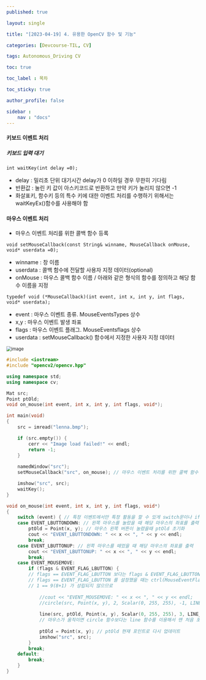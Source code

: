 ```yaml
---
published: true

layout: single

title: "[2023-04-19] 4. 유용한 OpenCV 함수 및 기능"

categories: [Devcourse-TIL, CV]

tags: Autonomous_Driving CV

toc: true

toc_label : 목차

toc_sticky: true

author_profile: false

sidebar :
    nav : "docs"
---
```


####  키보드 이벤트 처리



##### 키보드 입력 대기

```
int waitKey(int delay =0);
```

- delay : 밀리초 단위 대기시간 delay가 0 이하일 경우 무한히 기다림
- 반환값 : 눌린 키 값이 아스키코드로 반환하고 만약 키가 눌리지 않으면 -1
- 화살표키, 함수키 등의 특수 키에 대한 이벤트 처리를 수행하기 위해서는 waitKeyEx()함수를 사용해야 함



#### 마우스 이벤트 처리

- 마우스 이벤트 처리를 위한 콜백 함수 등록

```
void setMouseCallback(const String& winname, MouseCallback onMouse, void* userdata =0);
```

- winname : 창 이름
- userdata : 콜백 함수에 전달할 사용자 지정 데이터(optional)
- onMouse : 마우스 콜백 함수 이름 / 아래와 같은 형식의 함수를 정의하고 해당 함수 이름을 지정

```
typedef void (*MouseCallback)(int event, int x, int y, int flags, void* userdata);
```

- event : 마우스 이벤트 종류. MouseEventsTypes 상수
- x,y : 마우스 이벤트 발생 좌표
- flags : 마우스 이벤트 플래그. MouseEventsflags 상수
- userdata : setMouseCallback() 함수에서 지정한 사용자 지정 데이터

<img src="https://user-images.githubusercontent.com/116723552/233297103-794d6304-901f-4bad-951d-264292f2432b.png" alt="image" style="zoom: 80%;" />



```c++
#include <iostream>
#include "opencv2/opencv.hpp"

using namespace std;
using namespace cv;

Mat src;
Point ptOld;
void on_mouse(int event, int x, int y, int flags, void*);

int main(void)
{
	src = imread("lenna.bmp");

	if (src.empty()) {
		cerr << "Image load failed!" << endl;
		return -1;
	}
	
	namedWindow("src");
	setMouseCallback("src", on_mouse); // 마우스 이벤트 처리를 위한 콜백 함수

	imshow("src", src);
	waitKey();
}

void on_mouse(int event, int x, int y, int flags, void*)
{
	switch (event) { // 특정 이벤트에서만 특정 활동을 할 수 있게 switch문이나 if문을 사용
	case EVENT_LBUTTONDOWN: // 왼쪽 마우스를 눌렀을 때 해당 마우스의 좌표를 출력
		ptOld = Point(x, y); // 마우스 왼쪽 버튼이 눌렸을때 ptOld 초기화
		cout << "EVENT_LBUTTONDOWN: " << x << ", " << y << endl;
		break;
	case EVENT_LBUTTONUP: // 왼쪽 마우스를 떼었을 때 해당 마우스의 좌표를 출력
		cout << "EVENT_LBUTTONUP: " << x << ", " << y << endl;
		break;
	case EVENT_MOUSEMOVE:
		if (flags & EVENT_FLAG_LBUTTON) { 
		// flags == EVENT_FLAG_LBUTTON 보다는 flags & EVENT_FLAG_LBUTTON 로 bit가 설정되어있는지 확인하는 것이 적절한 코드 작성 방법
		// flags == EVENT_FLAG_LBUTTON 를 설정했을 때는 ctrl(MouseEventFlags 에서 8)을 누른상태에서 왼쪽 버튼을 누르면 코드가 실행되지 않음
        // 1 == 9(8+1) 가 성립되지 않으므로     
        
			//cout << "EVENT_MOUSEMOVE: " << x << ", " << y << endl;
			//circle(src, Point(x, y), 2, Scalar(0, 255, 255), -1, LINE_AA);
			
			line(src, ptOld, Point(x, y), Scalar(0, 255, 255), 3, LINE_AA);
			// 마우스가 움직이면 circle 함수보다는 line 함수를 이용해서 맨 처음 포인트부터 현재 포인트까지 선을 그어야 중간에 끊임이 없음
			
			ptOld = Point(x, y); // ptOld 현재 포인트로 다시 업데이트
			imshow("src", src);
		}
		break;
	default:
		break;
	}
}

```

